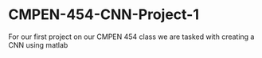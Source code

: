 # CMPEN-454-CNN-Project-1
For our first project on our CMPEN 454 class we are tasked with creating a CNN using matlab 

